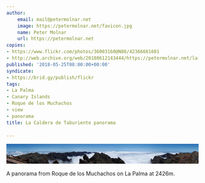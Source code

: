 ```yaml
---
author:
    email: mail@petermolnar.net
    image: https://petermolnar.net/favicon.jpg
    name: Peter Molnar
    url: https://petermolnar.net
copies:
- https://www.flickr.com/photos/36003160@N08/42366681601
- http://web.archive.org/web/20180612143444/https://petermolnar.net/la-caldera-de-taburiente-panorama/
published: '2018-05-25T08:00:00+00:00'
syndicate:
- https://brid.gy/publish/flickr
tags:
- La Palma
- Canary Islands
- Roque de los Muchachos
- view
- panorama
title: La Caldera de Taburiente panorama

---
```


![](la-caldera-de-taburiente-panorama.jpg)

A panorama from Roque de los Muchachos on La Palma at 2426m.